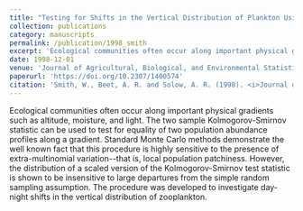```yaml
---
title: "Testing for Shifts in the Vertical Distribution of Plankton Using a Robust Kolmogorov-Smirnov Like Statistic"
collection: publications
category: manuscripts
permalink: /publication/1998_smith
excerpt: 'Ecological communities often occur along important physical gradients such as altitude, moisture, and light. The two sample Kolmogorov-Smirnov statistic can be used to test for equality of ...'
date: 1998-12-01
venue: 'Journal of Agricultural, Biological, and Environmental Statistics'
paperurl: 'https://doi.org/10.2307/1400574'
citation: 'Smith, W., Beet, A. R. and Solow, A. R. (1998). <i>Journal of Agricultural, Biological, and Environmental Statistics</i> &quot;3(4), p421-429.&quot;.'
---
```


Ecological communities often occur along important physical gradients such as altitude, moisture, and light. The two sample Kolmogorov-Smirnov statistic can be used to test for equality of two population abundance profiles along a gradient. Standard Monte Carlo methods demonstrate the well known fact that this procedure is highly sensitive to the presence of extra-multinomial variation--that is, local population patchiness. However, the distribution of a scaled version of the Kolmogorov-Smirnov test statistic is shown to be insensitive to large departures from the simple random sampling assumption. The procedure was developed to investigate day-night shifts in the vertical distribution of zooplankton.
